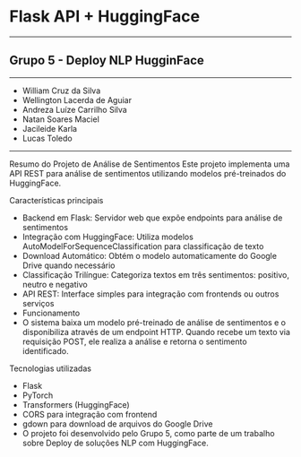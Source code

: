 # Flask API + HuggingFace

---
## Grupo 5 - Deploy NLP HugginFace

---

* William Cruz da Silva
* Wellington Lacerda de Aguiar
* Andreza Luíze Carrilho Silva
* Natan Soares Maciel
* Jacileide Karla
* Lucas Toledo

---

Resumo do Projeto de Análise de Sentimentos
Este projeto implementa uma API REST para análise de sentimentos utilizando modelos pré-treinados do HuggingFace.


Características principais
* Backend em Flask: Servidor web que expõe endpoints para análise de sentimentos
* Integração com HuggingFace: Utiliza modelos AutoModelForSequenceClassification para classificação de texto
* Download Automático: Obtém o modelo automaticamente do Google Drive quando necessário
* Classificação Trilíngue: Categoriza textos em três sentimentos: positivo, neutro e negativo
* API REST: Interface simples para integração com frontends ou outros serviços
* Funcionamento
* O sistema baixa um modelo pré-treinado de análise de sentimentos e o disponibiliza através de um endpoint HTTP. Quando recebe um texto via requisição POST, ele realiza a análise e retorna o sentimento identificado.

Tecnologias utilizadas
* Flask
* PyTorch
* Transformers (HuggingFace)
* CORS para integração com frontend
* gdown para download de arquivos do Google Drive
* O projeto foi desenvolvido pelo Grupo 5, como parte de um trabalho sobre Deploy de soluções NLP com HuggingFace.